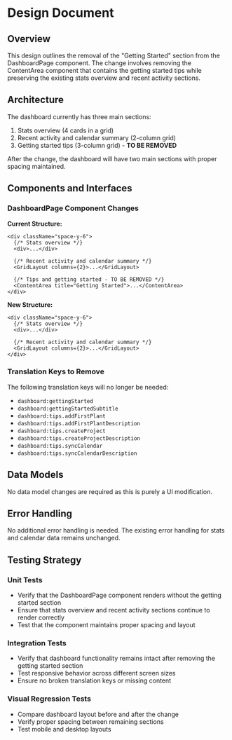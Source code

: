 # Design Document

## Overview

This design outlines the removal of the "Getting Started" section from the DashboardPage component. The change involves removing the ContentArea component that contains the getting started tips while preserving the existing stats overview and recent activity sections.

## Architecture

The dashboard currently has three main sections:
1. Stats overview (4 cards in a grid)
2. Recent activity and calendar summary (2-column grid)
3. Getting started tips (3-column grid) - **TO BE REMOVED**

After the change, the dashboard will have two main sections with proper spacing maintained.

## Components and Interfaces

### DashboardPage Component Changes

**Current Structure:**
```tsx
<div className="space-y-6">
  {/* Stats overview */}
  <div>...</div>
  
  {/* Recent activity and calendar summary */}
  <GridLayout columns={2}>...</GridLayout>
  
  {/* Tips and getting started - TO BE REMOVED */}
  <ContentArea title="Getting Started">...</ContentArea>
</div>
```

**New Structure:**
```tsx
<div className="space-y-6">
  {/* Stats overview */}
  <div>...</div>
  
  {/* Recent activity and calendar summary */}
  <GridLayout columns={2}>...</GridLayout>
</div>
```

### Translation Keys to Remove

The following translation keys will no longer be needed:
- `dashboard:gettingStarted`
- `dashboard:gettingStartedSubtitle`
- `dashboard:tips.addFirstPlant`
- `dashboard:tips.addFirstPlantDescription`
- `dashboard:tips.createProject`
- `dashboard:tips.createProjectDescription`
- `dashboard:tips.syncCalendar`
- `dashboard:tips.syncCalendarDescription`

## Data Models

No data model changes are required as this is purely a UI modification.

## Error Handling

No additional error handling is needed. The existing error handling for stats and calendar data remains unchanged.

## Testing Strategy

### Unit Tests
- Verify that the DashboardPage component renders without the getting started section
- Ensure that stats overview and recent activity sections continue to render correctly
- Test that the component maintains proper spacing and layout

### Integration Tests
- Verify that dashboard functionality remains intact after removing the getting started section
- Test responsive behavior across different screen sizes
- Ensure no broken translation keys or missing content

### Visual Regression Tests
- Compare dashboard layout before and after the change
- Verify proper spacing between remaining sections
- Test mobile and desktop layouts